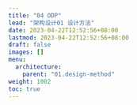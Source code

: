 ```yaml
---
title: "04 ODP"
lead: "架构设计01 设计方法"
date: 2023-04-22T12:52:56+08:00
lastmod: 2023-04-22T12:52:56+08:00
draft: false
images: []
menu:
  architecture:
    parent: "01.design-method"
weight: 1002
toc: true
---
```

